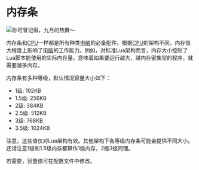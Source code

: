 # 内存条

![你可曾记得，九月的热舞～](oredict:oc:ram1)

内存条和[CPU](cpu1.md)一样都是所有种类[电脑](../general/computer.md)的必备配件。根据[CPU](cpu1.md)的架构不同，内存很大程度上影响了[电脑](../general/computer.md)的工作能力。例如，对标准Lua架构而言，内存大小控制了Lua脚本能使用的实际内存量。意味着如果要运行越大，越内存密集型的程序，就需要越多内存。

内存条有多种等级，默认情况容量大小如下：
- 1级: 192KB
- 1.5级: 256KB
- 2级: 384KB
- 2.5级: 512KB
- 3级: 768KB
- 3.5级: 1024KB

注意，这些值仅对Lua架构有效。其他架构下各等级内存条可能会提供不同大小。还请注意1级和1.5级内存都算作1级内存，2级3级同理。

若需要，容量值可在配置文件中修改。
